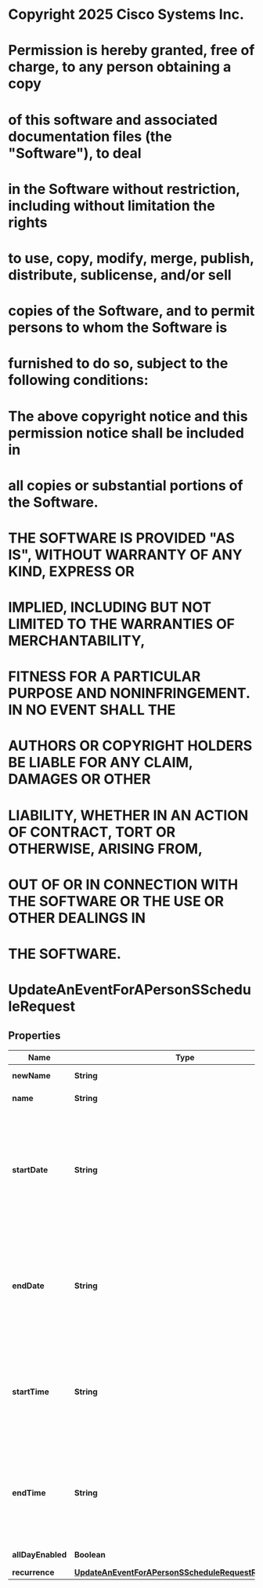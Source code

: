 <!--  Copyright 2025 Cisco Systems Inc.

Permission is hereby granted, free of charge, to any person obtaining a copy
of this software and associated documentation files (the "Software"), to deal
in the Software without restriction, including without limitation the rights
to use, copy, modify, merge, publish, distribute, sublicense, and/or sell
copies of the Software, and to permit persons to whom the Software is
furnished to do so, subject to the following conditions:

The above copyright notice and this permission notice shall be included in
all copies or substantial portions of the Software.

THE SOFTWARE IS PROVIDED "AS IS", WITHOUT WARRANTY OF ANY KIND, EXPRESS OR
IMPLIED, INCLUDING BUT NOT LIMITED TO THE WARRANTIES OF MERCHANTABILITY,
FITNESS FOR A PARTICULAR PURPOSE AND NONINFRINGEMENT. IN NO EVENT SHALL THE
AUTHORS OR COPYRIGHT HOLDERS BE LIABLE FOR ANY CLAIM, DAMAGES OR OTHER
LIABILITY, WHETHER IN AN ACTION OF CONTRACT, TORT OR OTHERWISE, ARISING FROM,
OUT OF OR IN CONNECTION WITH THE SOFTWARE OR THE USE OR OTHER DEALINGS IN
THE SOFTWARE.-->
# Copyright 2025 Cisco Systems Inc.
#
# Permission is hereby granted, free of charge, to any person obtaining a copy
# of this software and associated documentation files (the "Software"), to deal
# in the Software without restriction, including without limitation the rights
# to use, copy, modify, merge, publish, distribute, sublicense, and/or sell
# copies of the Software, and to permit persons to whom the Software is
# furnished to do so, subject to the following conditions:
#
# The above copyright notice and this permission notice shall be included in
# all copies or substantial portions of the Software.
#
# THE SOFTWARE IS PROVIDED "AS IS", WITHOUT WARRANTY OF ANY KIND, EXPRESS OR
# IMPLIED, INCLUDING BUT NOT LIMITED TO THE WARRANTIES OF MERCHANTABILITY,
# FITNESS FOR A PARTICULAR PURPOSE AND NONINFRINGEMENT. IN NO EVENT SHALL THE
# AUTHORS OR COPYRIGHT HOLDERS BE LIABLE FOR ANY CLAIM, DAMAGES OR OTHER
# LIABILITY, WHETHER IN AN ACTION OF CONTRACT, TORT OR OTHERWISE, ARISING FROM,
# OUT OF OR IN CONNECTION WITH THE SOFTWARE OR THE USE OR OTHER DEALINGS IN
# THE SOFTWARE.



# UpdateAnEventForAPersonSScheduleRequest


## Properties

| Name | Type | Description | Notes |
|------------ | ------------- | ------------- | -------------|
|**newName** | **String** | New name for the event. |  |
|**name** | **String** | Name for the event. |  |
|**startDate** | **String** | Start date of the event, or first occurrence if repeating, in the format of YYYY-MM-DD.  This field is required if the &#x60;allDayEnabled&#x60; field is present. |  |
|**endDate** | **String** | End date of the event, or first occurrence if repeating, in the format of YYYY-MM-DD.  This field is required if the &#x60;allDayEnabled&#x60; field is present. |  |
|**startTime** | **String** | Start time of the event in the format of HH:MM (24 hours format).  This field is required if the &#x60;allDayEnabled&#x60; field is false or omitted. |  |
|**endTime** | **String** | End time of the event in the format of HH:MM (24 hours format).  This field is required if the &#x60;allDayEnabled&#x60; field is false or omitted. |  |
|**allDayEnabled** | **Boolean** | True if it is all-day event. |  [optional] |
|**recurrence** | [**UpdateAnEventForAPersonSScheduleRequestRecurrence**](UpdateAnEventForAPersonSScheduleRequestRecurrence.md) |  |  [optional] |



